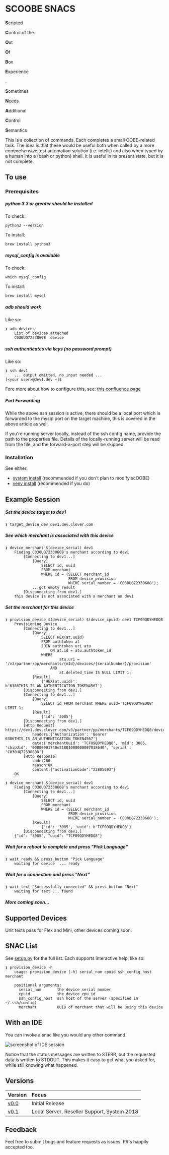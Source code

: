 # SCOOBE SNACS

**S**cripted

**C**ontrol of the

**O**ut

**O**f

**B**ox

**E**xperience

.

**S**ometimes

**N**eeds

**A**dditional

**C**ontrol

**S**emantics

This is a collection of commands.  Each completes a small OOBE-related task.  The idea is that these would be useful both when called by a more comprehensive test automation solution (i.e. intellij) and also when typed by a human into a (bash or python) shell.  It is useful in its present state, but it is not complete.

## To use

### Prerequisites

##### python 3.3 or greater should be installed

To check:

    python3 --version

To install:

    brew install python3

##### mysql_config is available

To check:

    which mysql_config

To install:

    brew install mysql


##### adb should work

Like so:

    ❯ adb devices
        List of devices attached
        C030UQ72330608  device

##### ssh authenticates via keys (no password prompt)

Like so:

    ❯ ssh dev1
        ... output omitted, no input needed ...
    [<your user>@dev1.dev ~]$

Fore more about how to configure this, see: [this confluence page](https://confluence.dev.clover.com/pages/viewpage.action?pageId=20711161)

##### Port Forwarding

While the above ssh session is active, there should be a local port which is forwarded to the mysql port on the target machine, this is covered in the above article as well.

If you're running server locally, instead of the ssh config name, provide the path to the properties file.  Details of the locally-running server will be read from the file, and the forward-a-port step will be skipped.

### Installation

See either:

- [system install](docs/system_install.md) (recommended if you don't plan to modify scOOBE)
- [venv install](docs/venv_install.md) (recommended if you do)

## Example Session

##### Set the device target to dev1

    ❯ target_device dev dev1.dev.clover.com

##### See which merchant is associated with this device

    ❯ device_merchant $(device_serial) dev1
        Finding C030UQ72330608's merchant according to dev1
            [Connecting to dev1...]
                [Query]
                    SELECT id, uuid
                    FROM merchant
                    WHERE id = (SELECT merchant_id
                                FROM device_provision
                                WHERE serial_number = 'C030UQ72330608');
                ...got empty result
            [Disconnecting from dev1.]
        this device is not associated with a merchant on dev1

##### Set the merchant for this device

    ❯ provision_device $(device_serial) $(device_cpuid) dev1 TCF09QDYHEDQ8
        Provisioning Device
            [Connecting to dev1...]
                [Query]
                    SELECT HEX(at.uuid)
                    FROM authtoken at
                    JOIN authtoken_uri atu
                        ON at.id = atu.authtoken_id
                    WHERE
                            atu.uri = '/v3/partner/pp/merchants/{mId}/devices/{serialNumber}/provision'
                        AND
                            at.deleted_time IS NULL LIMIT 1;
                [Result]
                    {'HEX(at.uuid)': b'6386THIS_IS_AN_AUTHENTICATION_TOKEN4567'}
            [Disconnecting from dev1.]
            [Connecting to dev1...]
                [Query]
                    SELECT id FROM merchant WHERE uuid='TCF09QDYHEDQ8' LIMIT 1;
                [Result]
                    {'id': '3085'}
            [Disconnecting from dev1.]
            [Http Request] https://dev1.dev.clover.com/v3/partner/pp/merchants/TCF09QDYHEDQ8/devices/C030UQ72330608/provision
                headers:{'Authorization': 'Bearer 6386THIS_IS_AN_AUTHENTICATION_TOKEN4567'}
                data:{'merchantUuid': 'TCF09QDYHEDQ8', 'mId': 3085, 'chipUid': '00000001740e21801000000007018640', 'serial': 'C030UQ72330608'}
            [Http Response]
                code:200
                reason:OK
                content:{"activationCode":"22885693"}
        OK

    ❯ device_merchant $(device_serial) dev1
        Finding C030UQ72330608's merchant according to dev1
            [Connecting to dev1...]
                [Query]
                    SELECT id, uuid
                    FROM merchant
                    WHERE id = (SELECT merchant_id
                                FROM device_provision
                                WHERE serial_number = 'C030UQ72330608');
                [Result]
                    {'id': '3085', 'uuid': b'TCF09QDYHEDQ8'}
            [Disconnecting from dev1.]
        {"id": "3085", "uuid": "TCF09QDYHEDQ8"}

##### Wait for a reboot to complete and press "Pick Language"

    ❯ wait_ready && press_button "Pick Language"
        waiting for device  ... ready

##### Wait for a connection and press "Next"

    ❯ wait_text "Successfully connected" && press_button "Next"
        waiting for text ... found

##### More coming soon...

## Supported Devices

Unit tests pass for Flex and Mini, other devices coming soon.

## SNAC List

See [setup.py](setup.py) for the full list.  Each supports interactive help, like so:

    ❯ provision_device -h
        usage: provision_device [-h] serial_num cpuid ssh_config_host merchant

        positional arguments:
          serial_num       the device serial number
          cpuid            the device cpu id
          ssh_config_host  ssh host of the server (specified in ~/.ssh/config)
          merchant         UUID of merchant that will be using this device

## With an IDE

You can invoke a snac like you would any other command.

![screenshot of IDE session](docs/ide.png)

Notice that the status messages are written to STERR, but the requested data is written to STDOUT.  This makes it easy to get what you asked for, while still knowing what happened.

## Versions

| Version | Focus |
| :-- | :-- |
| [v0.0](https://github.com/mattrixman/scOOBE/releases/tag/v0.0) | Initial Release |
| [v0.1](https://github.com/mattrixman/scOOBE/releases/tag/v0.1) | Local Server, Reseller Support, System 2018 |

## Feedback

Feel free to submit bugs and feature requests as issues.  PR's happily accepted too.

